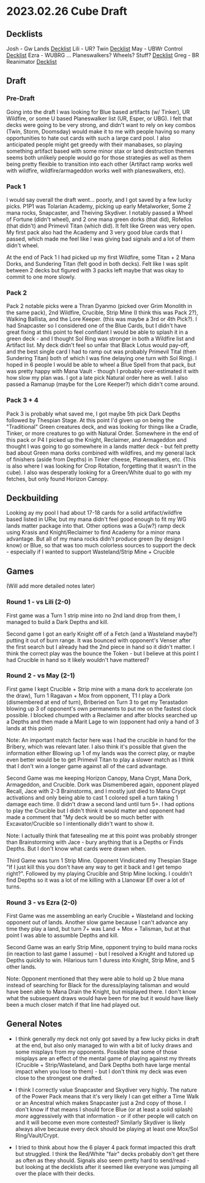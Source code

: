 # 2023.02.26 Cube Draft

## Decklists

Josh - Gw Lands [Decklist](https://www.moxfield.com/decks/bGJUh0rR80G8HBErcY6hEw)
Lili - UR? Twin [Decklist](https://www.moxfield.com/decks/3MJse4tnh0uuoBwyENrCEQ)
May - UBWr Control [Decklist](https://www.moxfield.com/decks/M7C0QAwiS0Caxdm9vKEIHw)
Ezra - WUBRG ... Planeswalkers? Wheels? Stuff? [Decklist](https://www.moxfield.com/decks/fIOjSUy_SE6EvKxQgoOFEQ)
Greg - BR Reanimator [Decklist](https://www.moxfield.com/decks/gLXLuGtLvkOaah4GW0mCMw)

## Draft

### Pre-Draft

Going into the draft I was looking for Blue based artifacts (w/ Tinker), UR Wildfire, or some U based Planeswalker list (UR, Esper, or UBG). I felt that decks were going to be very strong, and didn't want to rely on key combos (Twin, Storm, Doomsday) would make it to me with people having so many opportunities to hate out cards with such a large card pool. I also anticipated people might get greedy with their manabases, so playing something artifact based with some minor stax or land destruction themes seems both unlikely people would go for those strategies as well as them being pretty flexible to transition into each other (Artifact ramp works well with wildfire, wildfire/armageddon works well with planeswalkers, etc).

### Pack 1

I would say overall the draft went... poorly, and I got saved by a few lucky picks. P1P1 was Tolarian Academy, picking up early Metalworker, Some 2 mana rocks, Snapcaster, and Theiving Skydiver. I notably passed a Wheel of Fortune (didn't wheel), and 2 one mana green dorks (that did), Rofellos (that didn't) and Primevil Titan (which did). It felt like Green was very open. My first pack also had the Academy and 3 very good blue cards that I passed, which made me feel like I was giving bad signals and a lot of them didn't wheel.

At the end of Pack 1 I had picked up my first Wildfire, some Titan + 2 Mana Dorks, and Sundering Titan (felt good in both decks). Felt like I was split between 2 decks but figured with 3 packs left maybe that was okay to commit to one more slowly.

### Pack 2

Pack 2 notable picks were a Thran Dyanmo (picked over Grim Monolith in the same pack), 2nd Wildfire, Crucible, Strip Mine (I think this was Pack 2?), Walking Ballista, and the Lore Keeper. (this was maybe a 3rd or 4th Pick?). I had Snapcaster so I considered one of the Blue Cards, but I didn't have great fixing at this point to feel confidant I would be able to splash it in a green deck - and I thought Sol Ring was stronger in both a Wildfire list and Artifact list. My deck didn't feel so unfair that Black Lotus would pay-off, and the best single card I had to ramp out was probably Primevil Tital (then Sundering Titan) both of which I was fine delaying one turn with Sol Ring). I hoped in 6 people I would be able to wheel a Blue Spell from that pack, but was pretty happy with Mana Vault - though I probably over-estimated it with how slow my plan was. I got a late pick Natural order here as well. I also passed a Ramanup (maybe for the Lore Keeper?) which didn't come around.

### Pack 3 + 4

Pack 3 is probably what saved me, I got maybe 5th pick Dark Depths followed by Thespian Stage. At this point I'd given up on being the "Traditional" Green creatures deck, and was looking for things like a Cradle, Tinker, or more creatures to go with Natural Order. Somewhere in the end of this pack or P4 I picked up the Knight, Reclaimer, and Armageddon and thought I was going to go somewhere in a lands matter deck - but felt pretty bad about Green mana dorks combined with wildfires, and my general lack of finishers (aside from Depths) in Tinker cheese, Planeswalkers, etc. (This is also where I was looking for Crop Rotation, forgetting that it wasn't in the cube). I also was desperatly looking for a Green/White dual to go with my fetches, but only found Horizon Canopy.

## Deckbuilding

Looking ay my pool I had about 17-18 cards for a solid artifact/wildfire based listed in URw, but my mana didn't feel good enough to fit my WG lands matter package into that. Other options was a Gu(w?) ramp deck using Krasis and Knight/Reclaimer to find Academy for a minor mana advantage. But all of my mana rocks didn't produce green (by design I know) or Blue, so that was too much colorless sources to support the deck - especially if I wanted to support Wasteland/Strip Mine + Crucible

## Games

(Will add more detailed notes later)

### Round 1 - vs Lili (2-0)

First game was a Turn 1 strip mine into no 2nd land drop from them, I managed to build a Dark Depths and kill.

Second game I got an early Knight off of a Fetch (and a Wasteland maybe?) putting it out of burn range. It was bounced with opponent's Venser after the first search but I already had the 2nd piece in hand so it didn't matter. I think the correct play was the bounce the Token - but I believe at this point I had Crucible in hand so it likely wouldn't have mattered?

### Round 2 - vs May (2-1)

First game I kept Crucible + Strip mine with a mana dork to accelerate (on the draw), Turn 1 Ragavan + Mox from opponent, T1 I play a Dork (dismembered at end of turn), Briberied on Turn 3 to get my Terastadon blowing up 3 of opponent's own permanents to put me on the fastest clock possible. I blocked chumped with a Reclaimer and after blocks searched up a Depths and then made a Marit Lage to win (opponent had only a hand of 3 lands at this point)

Note: An important match factor here was I had the crucible in hand for the Bribery, which was relevant later. I also think it's possible that given the information either Blowing up 1 of my lands was the correct play, or maybe even better would be to get Primevil Titan to play a slower match as I think that I don't win a longer game against all of the card advantage.

Second Game was me keeping Horizon Canopy, Mana Crypt, Mana Dork, Armageddon, and Crucible. Dork was Dismembered again, opponent played Recall, Jace with 2-3 Brainstorms, and I mostly just died to Mana Crypt activations and only being able to cast 1 colored spell a turn taking 1 damage each time. (I didn't draw a second land until turn 5+. I had options to play the Crucible but I didn't think it would matter and opponent had made a comment that "My deck would be so much better with Excavator/Crucible so I intentionally didn't want to show it.

Note: I actually think that fatesealing me at this point was probably stronger than Brainstorming with Jace - bury anything that is a Depths or Finds Depths. But I don't know what cards were drawn when.

Third Game was turn 1 Strip Mine. Opponent Vindicated my Thespian Stage "If I just kill this you don't have any way to get it back and I get tempo right?". Followed by my playing Crucible and Strip Mine locking. I couldn't find Depths so it was a lot of me killing with a Llanowar Elf over a lot of turns.

### Round 3 - vs Ezra (2-0)

First Game was me assembling an early Crucible + Wasteland and locking opponent out of lands. Another slow game because I can't advance any time they play a land, but turn 7+ was Land + Mox + Talisman, but at that point I was able to assumble Depths and kill.

Second Game was an early Strip Mine, opponent trying to build mana rocks (in reaction to last game I assume) - but I resolved a Knight and tutored up Depths quickly to win. Hilarious turn 1 duress into Knight, Strip Mine, and 5 other lands.

Note: Opponent mentioned that they were able to hold up 2 blue mana instead of searching for Black for the duress/playing talisman and would have been able to Mana Drain the Knight, but misplayed there. I don't know what the subsequent draws would have been for me but it would have likely been a much closer match if that line had played out.

## General Notes

* I think generally my deck not only got saved by a few lucky picks in draft at the end, but also only managed to win with a bit of lucky draws and some misplays from my opponents. Possible that some of those misplays are an effect of the mental game of playing against my threats (Crucible + Strip/Wasteland, and Dark Depths both have large mental impact when you lose to them) - but I don't think my deck was even close to the strongest one drafted.

* I think I correctly value Snapcaster and Skydiver very highly. The nature of the Power Pack means that it's very likely I can get either a Time Walk or an Ancestral which makes Snapcaster just a 2nd copy of those. I don't know if that means I should force Blue (or at least a solid splash) _more_ aggressively with that information - or if other people will catch on and it will become even more contested? Similarly Skydiver is likely always alive because every deck should be playing at least one Mox/Sol Ring/Vault/Crypt.

* I tried to think about how the 6 player 4 pack format impacted this draft but struggled. I think the Red/White "fair" decks probably don't get there as often as they should. Signals also seem pretty hard to send/read - but looking at the decklists after it seemed like everyone was jumping all over the place with their decks.

